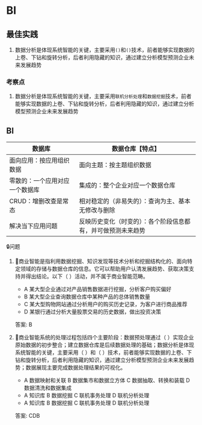 
# BI

## 最佳实践
1. 数据分析是体现系统智能的关键，主要采用`()`和`()`技术，前者能够实现数据的上卷、下钻和旋转分析，后者利用隐藏的知识，通过建立分析模型预测企业未来发展趋势
### 考察点
1. 数据分析是体现系统智能的关键，主要采用`联机分析处理`和`数据挖掘`技术，前者能够实现数据的上卷、下钻和旋转分析，后者利用隐藏的知识，通过建立分析模型预测企业未来发展趋势

## BI

|数据库|数据仓库【特点】|
| ---- | ---- |
|面向应用：按应用组织数据|面向主题：按主题组织数据|
|零散的：一个应用对应一个数据库|集成的：整个企业对应一个数据仓库|
|CRUD：增删改查是常态|相对稳定的（非易失的）：查询为主、基本无修改与删除|
|解决当下应用问题|反映历史变化（时变的）：各个阶段信息都有，并可做预测未来趋势|

🔒问题

1. 💛商业智能是指利用数据挖掘、知识发现等技术分析和挖掘结构化的、面向特定领域的存储与数据仓库的信息。它可以帮助用户认清发展趋势、获取决策支持并得出结论。以下（  ）活动，并不属于商业智能范畴。

    - A 某大型企业通过对产品销售数据进行挖掘，分析客户购买偏好
    - B 某大型企业查询数据仓库中某种产品的总体销售数量
    - C 某大型购物网站通过分析用户的购买历史记录，为客户进行商品推荐
    - D 某银行通过分析大量股票交易的历史数据，做出投资决策

    答案: B

2. 💛商业智能系统的处理过程包括四个主要阶段：数据预处理通过（  ）实现企业原始数据的初步整合；建立数据仓库是后续数据处理的基础；数据分析是体现系统智能的关键，主要采用（  ）和（  ）技术，前者能够实现数据的上卷、下钻和旋转分析，后者利用隐藏的知识，通过建立分析模型预测企业未来发展趋势；数据展现主要完成数据处理结果的可视化。

    - A 数据映射和关联 B 数据集市和数据立方体 C 数据抽取、转换和装载 D 数据清洗和数据集成
    - A 知识库 B 数据挖掘 C 联机事务处理 D 联机分析处理
    - A 知识库 B 数据挖掘 C 联机事务处理 D 联机分析处理

    答案: CDB
